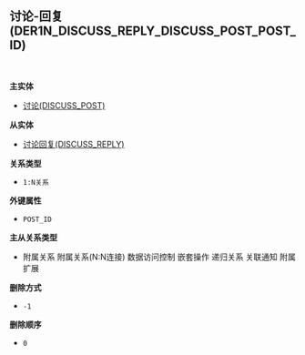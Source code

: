 ## 讨论-回复(DER1N_DISCUSS_REPLY_DISCUSS_POST_POST_ID) <!-- {docsify-ignore-all} -->



<br>
<p class="panel-title"><b>主实体</b></p>

* [讨论(DISCUSS_POST)](module/team/discuss_post)

<p class="panel-title"><b>从实体</b></p>

* [讨论回复(DISCUSS_REPLY)](module/team/discuss_reply)

<p class="panel-title"><b>关系类型</b></p>

* `1:N关系`

<p class="panel-title"><b>外键属性</b></p>

* `POST_ID`

<p class="panel-title"><b>主从关系类型</b></p>

* <i class="fa fa-square"/></i> 附属关系 <i class="fa fa-square"/></i> 附属关系(N:N连接) <i class="fa fa-square"/></i> 数据访问控制 <i class="fa fa-square"/></i> 嵌套操作 <i class="fa fa-square"/></i> 递归关系 <i class="fa fa-square"/></i> 关联通知 <i class="fa fa-square"/></i> 附属扩展

<p class="panel-title"><b>删除方式</b></p>

* `-1`

<p class="panel-title"><b>删除顺序</b></p>

* `0`
